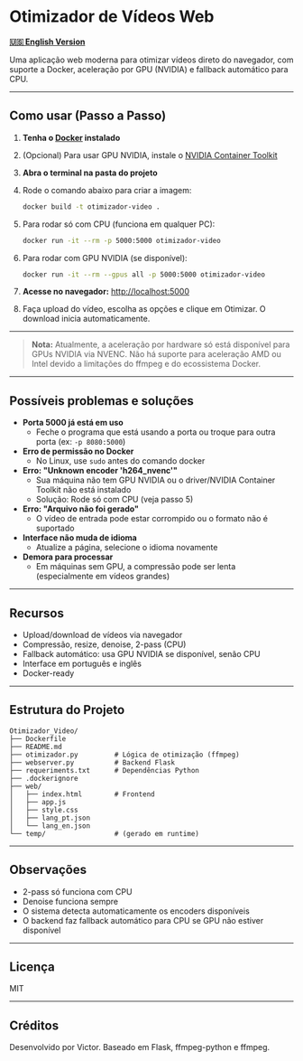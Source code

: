 # Otimizador de Vídeos Web

**[🇺🇸 English Version](README_en.md)**

Uma aplicação web moderna para otimizar vídeos direto do navegador, com suporte a Docker, aceleração por GPU (NVIDIA) e fallback automático para CPU.

---

## Como usar (Passo a Passo)

1. **Tenha o [Docker](https://www.docker.com/) instalado**
2. (Opcional) Para usar GPU NVIDIA, instale o [NVIDIA Container Toolkit](https://docs.nvidia.com/datacenter/cloud-native/container-toolkit/latest/install-guide.html)
3. **Abra o terminal na pasta do projeto**
4. Rode o comando abaixo para criar a imagem:
   ```sh
   docker build -t otimizador-video .
   ```
5. Para rodar só com CPU (funciona em qualquer PC):
   ```sh
   docker run -it --rm -p 5000:5000 otimizador-video
   ```
6. Para rodar com GPU NVIDIA (se disponível):
   ```sh
   docker run -it --rm --gpus all -p 5000:5000 otimizador-video
   ```
7. **Acesse no navegador:** [http://localhost:5000](http://localhost:5000)

8. Faça upload do vídeo, escolha as opções e clique em Otimizar. O download inicia automaticamente.

---
> **Nota:** Atualmente, a aceleração por hardware só está disponível para GPUs NVIDIA via NVENC. Não há suporte para aceleração AMD ou Intel devido a limitações do ffmpeg e do ecossistema Docker.
---

## Possíveis problemas e soluções

- **Porta 5000 já está em uso**
  - Feche o programa que está usando a porta ou troque para outra porta (ex: `-p 8080:5000`)
- **Erro de permissão no Docker**
  - No Linux, use `sudo` antes do comando docker
- **Erro: "Unknown encoder 'h264_nvenc'"**
  - Sua máquina não tem GPU NVIDIA ou o driver/NVIDIA Container Toolkit não está instalado
  - Solução: Rode só com CPU (veja passo 5)
- **Erro: "Arquivo não foi gerado"**
  - O vídeo de entrada pode estar corrompido ou o formato não é suportado
- **Interface não muda de idioma**
  - Atualize a página, selecione o idioma novamente
- **Demora para processar**
  - Em máquinas sem GPU, a compressão pode ser lenta (especialmente em vídeos grandes)

---

## Recursos

- Upload/download de vídeos via navegador
- Compressão, resize, denoise, 2-pass (CPU)
- Fallback automático: usa GPU NVIDIA se disponível, senão CPU
- Interface em português e inglês
- Docker-ready

---

## Estrutura do Projeto

```
Otimizador_Video/
├── Dockerfile
├── README.md
├── otimizador.py         # Lógica de otimização (ffmpeg)
├── webserver.py          # Backend Flask
├── requeriments.txt      # Dependências Python
├── .dockerignore
├── web/
│   ├── index.html        # Frontend
│   ├── app.js
│   ├── style.css
│   ├── lang_pt.json
│   └── lang_en.json
└── temp/                 # (gerado em runtime)
```

---

## Observações

- 2-pass só funciona com CPU
- Denoise funciona sempre
- O sistema detecta automaticamente os encoders disponíveis
- O backend faz fallback automático para CPU se GPU não estiver disponível

---

## Licença

MIT

---

## Créditos

Desenvolvido por Victor. Baseado em Flask, ffmpeg-python e ffmpeg.
